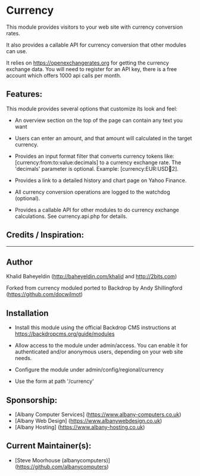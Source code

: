 Currency
========


This module provides visitors to your web site with currency conversion rates.

It also provides a callable API for currency conversion that other modules can
use.

It relies on https://openexchangerates.org for getting the currency exchange
data. You will need to register for an API key, there is a free account which
offers 1000 api calls per month.

Features:
---------

This module provides several options that customize its look and feel:

- An overview section on the top of the page can contain any text you want

- Users can enter an amount, and that amount will calculated in the target
  currency.

- Provides an input format filter that converts currency tokens like:
  [currency:from:to:value:decimals] to a currency exchange rate.
  The 'decimals' parameter is optional.
  Example: [currency:EUR:USD:100:2].

- Provides a link to a detailed history and chart page on Yahoo Finance.

- All currency conversion operations are logged to the watchdog (optional).

- Provides a callable API for other modules to do currency exchange
  calculations. See currency.api.php for details.


## Credits / Inspiration:
-------------------------
Author
------
Khalid Baheyeldin (http://baheyeldin.com/khalid and http://2bits.com)

Forked from currency moduled ported to Backdrop by
Andy Shillingford (https://github.com/docwilmot)

Installation
------------

- Install this module using the official Backdrop CMS instructions at
  https://backdropcms.org/guide/modules

- Allow access to the module under admin/access.
   You can enable it for authenticated and/or anonymous users, depending on
   your web site needs.

- Configure the module under admin/config/regional/currency

- Use the form at path '/currency'

## Sponsorship:
 - [Albany Computer Services] (https://www.albany-computers.co.uk)
 - [Albany Web Design] (https://www.albanywebdesign.co.uk)
 - [Albany Hosting] (https://www.albany-hosting.co.uk)

## Current Maintainer(s):
- [Steve Moorhouse (albanycomputers)] (https://github.com/albanycomputers)